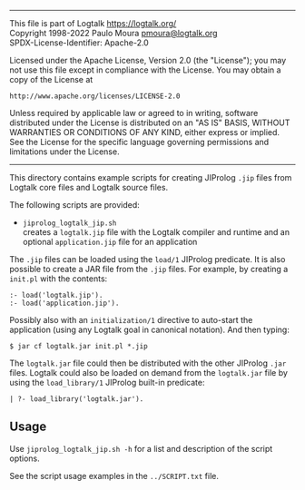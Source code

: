 ________________________________________________________________________

This file is part of Logtalk <https://logtalk.org/>  
Copyright 1998-2022 Paulo Moura <pmoura@logtalk.org>  
SPDX-License-Identifier: Apache-2.0

Licensed under the Apache License, Version 2.0 (the "License");
you may not use this file except in compliance with the License.
You may obtain a copy of the License at

    http://www.apache.org/licenses/LICENSE-2.0

Unless required by applicable law or agreed to in writing, software
distributed under the License is distributed on an "AS IS" BASIS,
WITHOUT WARRANTIES OR CONDITIONS OF ANY KIND, either express or implied.
See the License for the specific language governing permissions and
limitations under the License.
________________________________________________________________________


This directory contains example scripts for creating JIProlog `.jip` files
from Logtalk core files and Logtalk source files.

The following scripts are provided:

- `jiprolog_logtalk_jip.sh`  
	creates a `logtalk.jip` file with the Logtalk compiler and runtime
	and an optional `application.jip` file for an application

The `.jip` files can be loaded using the `load/1` JIProlog predicate. It
is also possible to create a JAR file from the `.jip` files. For example,
by creating a `init.pl` with the contents:

	:- load('logtalk.jip').
	:- load('application.jip').

Possibly also with an `initialization/1` directive to auto-start the
application (using any Logtalk goal in canonical notation). And then
typing:

	$ jar cf logtalk.jar init.pl *.jip

The `logtalk.jar` file could then be distributed with the other JIProlog
`.jar` files. Logtalk could also be loaded on demand from the `logtalk.jar`
file by using the `load_library/1` JIProlog built-in predicate:

	| ?- load_library('logtalk.jar').

Usage
-----

Use `jiprolog_logtalk_jip.sh -h` for a list and description of the script
options.

See the script usage examples in the `../SCRIPT.txt` file.
